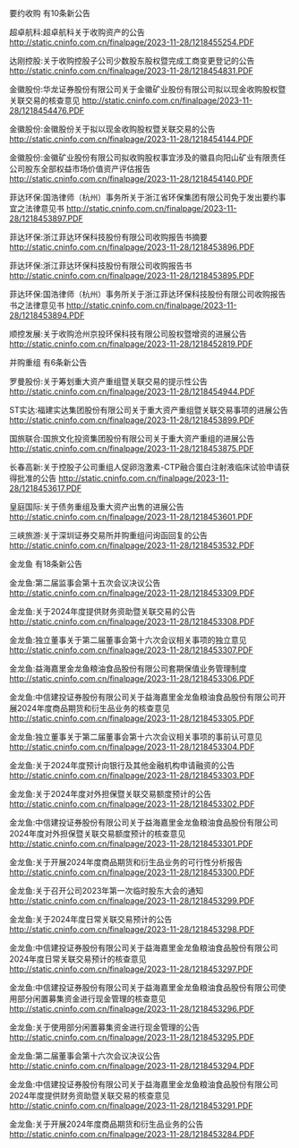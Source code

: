 要约收购 有10条新公告 

超卓航科:超卓航科关于收购资产的公告 http://static.cninfo.com.cn/finalpage/2023-11-28/1218455254.PDF 

达刚控股:关于收购控股子公司少数股东股权暨完成工商变更登记的公告 http://static.cninfo.com.cn/finalpage/2023-11-28/1218454831.PDF 

金徽股份:华龙证券股份有限公司关于金徽矿业股份有限公司拟以现金收购股权暨关联交易的核查意见 http://static.cninfo.com.cn/finalpage/2023-11-28/1218454476.PDF 

金徽股份:金徽股份关于拟以现金收购股权暨关联交易的公告 http://static.cninfo.com.cn/finalpage/2023-11-28/1218454144.PDF 

金徽股份:金徽矿业股份有限公司拟收购股权事宜涉及的徽县向阳山矿业有限责任公司股东全部权益市场价值资产评估报告 http://static.cninfo.com.cn/finalpage/2023-11-28/1218454140.PDF 

菲达环保:国浩律师（杭州）事务所关于浙江省环保集团有限公司免于发出要约事宜之法律意见书 http://static.cninfo.com.cn/finalpage/2023-11-28/1218453897.PDF 

菲达环保:浙江菲达环保科技股份有限公司收购报告书摘要 http://static.cninfo.com.cn/finalpage/2023-11-28/1218453896.PDF 

菲达环保:浙江菲达环保科技股份有限公司收购报告书 http://static.cninfo.com.cn/finalpage/2023-11-28/1218453895.PDF 

菲达环保:国浩律师（杭州）事务所关于浙江菲达环保科技股份有限公司收购报告书之法律意见书 http://static.cninfo.com.cn/finalpage/2023-11-28/1218453894.PDF 

顺控发展:关于收购沧州京投环保科技有限公司股权暨增资的进展公告 http://static.cninfo.com.cn/finalpage/2023-11-28/1218452819.PDF 

并购重组 有6条新公告 

罗曼股份:关于筹划重大资产重组暨关联交易的提示性公告 http://static.cninfo.com.cn/finalpage/2023-11-28/1218454944.PDF 

ST实达:福建实达集团股份有限公司关于重大资产重组暨关联交易事项的进展公告 http://static.cninfo.com.cn/finalpage/2023-11-28/1218453899.PDF 

国旅联合:国旅文化投资集团股份有限公司关于重大资产重组的进展公告 http://static.cninfo.com.cn/finalpage/2023-11-28/1218453875.PDF 

长春高新:关于控股子公司重组人促卵泡激素-CTP融合蛋白注射液临床试验申请获得批准的公告 http://static.cninfo.com.cn/finalpage/2023-11-28/1218453617.PDF 

皇庭国际:关于债务重组及重大资产出售的进展公告 http://static.cninfo.com.cn/finalpage/2023-11-28/1218453601.PDF 

三峡旅游:关于深圳证券交易所并购重组问询函回复的公告 http://static.cninfo.com.cn/finalpage/2023-11-28/1218453532.PDF 

金龙鱼 有18条新公告 

金龙鱼:第二届监事会第十五次会议决议公告 http://static.cninfo.com.cn/finalpage/2023-11-28/1218453309.PDF 

金龙鱼:关于2024年度提供财务资助暨关联交易的公告 http://static.cninfo.com.cn/finalpage/2023-11-28/1218453308.PDF 

金龙鱼:独立董事关于第二届董事会第十六次会议相关事项的独立意见 http://static.cninfo.com.cn/finalpage/2023-11-28/1218453307.PDF 

金龙鱼:益海嘉里金龙鱼粮油食品股份有限公司套期保值业务管理制度 http://static.cninfo.com.cn/finalpage/2023-11-28/1218453306.PDF 

金龙鱼:中信建投证券股份有限公司关于益海嘉里金龙鱼粮油食品股份有限公司开展2024年度商品期货和衍生品业务的核查意见 http://static.cninfo.com.cn/finalpage/2023-11-28/1218453305.PDF 

金龙鱼:独立董事关于第二届董事会第十六次会议相关事项的事前认可意见 http://static.cninfo.com.cn/finalpage/2023-11-28/1218453304.PDF 

金龙鱼:关于2024年度预计向银行及其他金融机构申请融资的公告 http://static.cninfo.com.cn/finalpage/2023-11-28/1218453303.PDF 

金龙鱼:关于2024年度对外担保暨关联交易额度预计的公告 http://static.cninfo.com.cn/finalpage/2023-11-28/1218453302.PDF 

金龙鱼:中信建投证券股份有限公司关于益海嘉里金龙鱼粮油食品股份有限公司2024年度对外担保暨关联交易额度预计的核查意见 http://static.cninfo.com.cn/finalpage/2023-11-28/1218453301.PDF 

金龙鱼:关于开展2024年度商品期货和衍生品业务的可行性分析报告 http://static.cninfo.com.cn/finalpage/2023-11-28/1218453300.PDF 

金龙鱼:关于召开公司2023年第一次临时股东大会的通知 http://static.cninfo.com.cn/finalpage/2023-11-28/1218453299.PDF 

金龙鱼:关于2024年度日常关联交易预计的公告 http://static.cninfo.com.cn/finalpage/2023-11-28/1218453298.PDF 

金龙鱼:中信建投证券股份有限公司关于益海嘉里金龙鱼粮油食品股份有限公司2024年度日常关联交易预计的核查意见 http://static.cninfo.com.cn/finalpage/2023-11-28/1218453297.PDF 

金龙鱼:中信建投证券股份有限公司关于益海嘉里金龙鱼粮油食品股份有限公司使用部分闲置募集资金进行现金管理的核查意见 http://static.cninfo.com.cn/finalpage/2023-11-28/1218453296.PDF 

金龙鱼:关于使用部分闲置募集资金进行现金管理的公告 http://static.cninfo.com.cn/finalpage/2023-11-28/1218453295.PDF 

金龙鱼:第二届董事会第十六次会议决议公告 http://static.cninfo.com.cn/finalpage/2023-11-28/1218453294.PDF 

金龙鱼:中信建投证券股份有限公司关于益海嘉里金龙鱼粮油食品股份有限公司2024年度提供财务资助暨关联交易的核查意见 http://static.cninfo.com.cn/finalpage/2023-11-28/1218453291.PDF 

金龙鱼:关于开展2024年度商品期货和衍生品业务的公告 http://static.cninfo.com.cn/finalpage/2023-11-28/1218453284.PDF 

